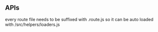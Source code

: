 ## APIs
every route file needs to be suffixed with .route.js so it can be auto loaded with /src/helpers/loaders.js